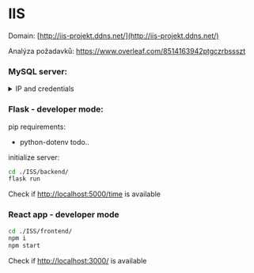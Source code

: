 # IIS

Domain: [http://iis-projekt.ddns.net/](http://iis-projekt.ddns.net/)

Analýza požadavků: https://www.overleaf.com/8514163942ptgczrbssszt

### MySQL server:
<details>
  <summary>IP and credentials</summary>
  
    IP: 93.153.43.141\
    username: rootRemote\
    password: rootRemote
  
</details>



### Flask - developer mode:
pip requirements:
- python-dotenv
todo..

initialize server:
```bash
cd ./ISS/backend/
flask run
```
Check if [http://localhost:5000/time](http://localhost:5000/time) is available


### React app - developer mode
```bash
cd ./ISS/frontend/
npm i
npm start
```
Check if [http://localhost:3000/](http://localhost:3000/) is available
